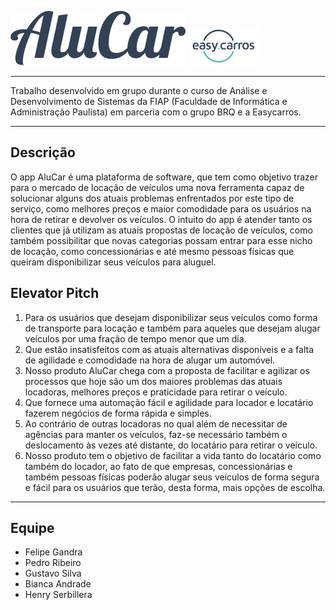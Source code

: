 ![logo](./assets/alucar.png)
![easycarros](./assets/easycarros.png)

---

Trabalho desenvolvido em grupo durante o curso de Análise e Desenvolvimento de Sistemas da FIAP (Faculdade de Informática e Administração Paulista) em parceria com o grupo BRQ e a Easycarros.

---

## Descrição

O app AluCar é uma plataforma de software, que tem como objetivo trazer para o mercado de locação de veículos uma nova ferramenta capaz de solucionar alguns dos atuais problemas enfrentados por este tipo de serviço, como melhores preços e maior comodidade para os usuários na hora de retirar e devolver os veículos.
O intuito do app é atender tanto os clientes que já utilizam as atuais propostas de locação de veículos, como também possibilitar que novas categorias possam entrar para esse nicho de locação, como concessionárias e até mesmo pessoas físicas que queiram disponibilizar seus veículos para aluguel.

## Elevator Pitch

1. Para os usuários que desejam disponibilizar seus veículos como forma de transporte para locação e também para aqueles que desejam alugar veículos por uma fração de tempo menor que um dia.
2. Que estão insatisfeitos com as atuais alternativas disponíveis e a falta de agilidade e comodidade na hora de alugar um automóvel.
3. Nosso produto AluCar chega com a proposta de facilitar e agilizar os processos que hoje são um dos maiores problemas das atuais locadoras, melhores preços e praticidade para retirar o veículo.
4. Que fornece uma automação fácil e agilidade para locador e locatário fazerem negócios de forma rápida e simples.
5. Ao contrário de outras locadoras no qual além de necessitar de agências para manter os veículos, faz-se necessário também o deslocamento às vezes até distante, do locatário para retirar o veículo.
6. Nosso produto tem o objetivo de facilitar a vida tanto do locatário como também do locador, ao fato de que empresas, concessionárias e também pessoas físicas poderão alugar seus veículos de forma segura e fácil para os usuários que terão, desta forma, mais opções de escolha.

---

## Equipe

* Felipe Gandra
* Pedro Ribeiro
* Gustavo Silva
* Bianca Andrade
* Henry Serbillera
